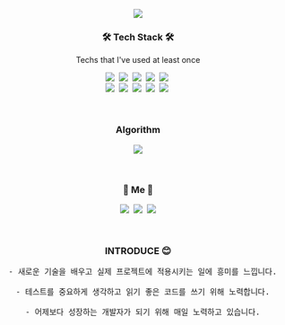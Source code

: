 <p align="center">
	<img src="https://capsule-render.vercel.app/api?type=soft&color=auto&height=150&section=header&text=ChangHoonBaek&fontSize=70&animation=twinkling"/>
  </p>



<h3 align="center">🛠 Tech Stack 🛠</h3>

<p align="center"> Techs that I've used at least once </p>

<p align="center">
  <img src="https://img.shields.io/badge/Java-007396?style=flat-square&logo=Java&logoColor=white"/></a>&nbsp
  <img src="https://img.shields.io/badge/C-A8B9CC?style=flat-square&logo=C&logoColor=white"/></a>&nbsp
  <img src="https://img.shields.io/badge/Javascript-ffb13b?style=flat-square&logo=javascript&logoColor=white"/></a>&nbsp
  <img src="https://img.shields.io/badge/jQuery-0769AD?style=flat-square&logo=jQuery&logoColor=white"/></a>&nbsp
  <img src="https://img.shields.io/badge/css-1572B6?style=flat-square&logo=css3&logoColor=white"/></a>&nbsp
  <br>
  <img src="https://img.shields.io/badge/SpringBoot-6DB33F?style=flat-square&logo=Spring&logoColor=white"/></a>&nbsp
  <img src="https://img.shields.io/badge/Oracle-F80000?style=flat-square&logo=Oracle&logoColor=white"/></a>&nbsp
  <img src="https://img.shields.io/badge/PostgreSQL-4169E1?style=flat-square&logo=PostgreSQL&logoColor=white"/></a>&nbsp
  <img src="https://img.shields.io/badge/Mysql-E6B91E?style=flat-square&logo=MySql&logoColor=white"/></a>&nbsp
  <img src="https://img.shields.io/badge/aws-333664?style=flat-square&logo=amazon-aws&logoColor=white"/></a>&nbsp
</p>

<br>

<h3 align="center"> Algorithm </h3>
  <p align="center">
    <a herf ="https://solved.ac/hoon7566/">
  		<img src="http://mazassumnida.wtf/api/v2/generate_badge?boj=hoon7566"/>
  	</a>
  </p>
<br>


<h3 align="center"> 🧸 Me 🧸 </h3>
<p align="center">
  <a href="https://hoony-devblog.tistory.com/"><img src="https://img.shields.io/badge/Blog-11B48A?style=flat-square&logo=Vimeo&logoColor=white&link=https://hoony-devblog.tistory.com/"/></a>&nbsp
  <a href="https://www.instagram.com/hoony__93/"><img src="https://img.shields.io/badge/Instagram-E4405F?style=flat-square&logo=Instagram&logoColor=white&link=https://www.instagram.com/hoony__93/"/></a>&nbsp
  <a href="mailto:hoon7566@gmail.com"><img src="https://img.shields.io/badge/Gmail-d14836?style=flat-square&logo=Gmail&logoColor=white&link=hoon7566@gmail.com"/></a>
</p>
<br>

<h3 align="center"> INTRODUCE 😊 </h3>
<pre align="center">
  - 새로운 기술을 배우고 실제 프로젝트에 적용시키는 일에 흥미를 느낍니다.</br>
  - 테스트를 중요하게 생각하고 읽기 좋은 코드를 쓰기 위해 노력합니다.</br>
  - 어제보다 성장하는 개발자가 되기 위해 매일 노력하고 있습니다.
</pre>
 
   
